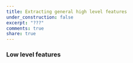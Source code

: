 ```yaml
---
title: Extracting general high level features
under_construction: false
excerpt: "???"
comments: true
share: true
---
```


### Low level features
